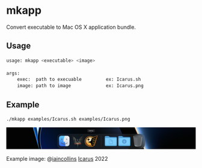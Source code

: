 # mkapp

Convert executable to Mac OS X application bundle.

## Usage

```sh
usage: mkapp <executable> <image>

args:
    exec:  path to execuable         ex: Icarus.sh
    image: path to image             ex: Icarus.png
```

## Example

```sh
./mkapp examples/Icarus.sh examples/Icarus.png
```
![dock](https://github.com/josephbharrison/mkapp/blob/main/examples/dock.png?raw=true)

Example image: @[iaincollins](https://github.com/iaincollins) [Icarus](https://github.com/iaincollins/icarus) 2022
